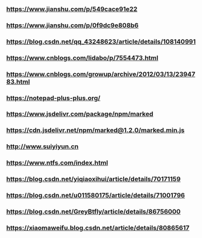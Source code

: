### https://www.jianshu.com/p/549cace91e22
### https://www.jianshu.com/p/0f9dc9e808b6
### https://blog.csdn.net/qq_43248623/article/details/108140991
### https://www.cnblogs.com/lidabo/p/7554473.html
### https://www.cnblogs.com/growup/archive/2012/03/13/2394783.html
### https://notepad-plus-plus.org/ 
### https://www.jsdelivr.com/package/npm/marked
### https://cdn.jsdelivr.net/npm/marked@1.2.0/marked.min.js
### http://www.suiyiyun.cn
### https://www.ntfs.com/index.html
### https://blog.csdn.net/yiqiaoxihui/article/details/70171159
### https://blog.csdn.net/u011580175/article/details/71001796
### https://blog.csdn.net/GreyBtfly/article/details/86756000
### https://xiaomaweifu.blog.csdn.net/article/details/80865617